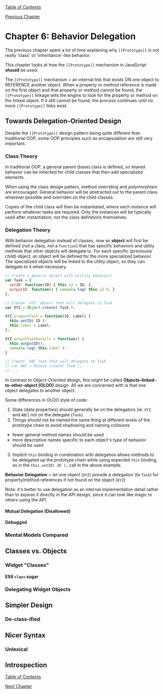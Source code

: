 [Table of Contents](_toc.md)

[Previous Chapter](ch6.md)

# Chapter 6: Behavior Delegation #
The previous chapter spent a lot of time explaining why `[[Prototype]]` is not really 'class' or 'inheritance'-like behavior.

This chapter looks at how the `[[Prototype]]` mechanism in JavaScript **should** be used.

The `[[Prototype]]` mechanism = an internal link that exists ON one object to REFERENCE another object.  When a property or method reference is made
on the first object and that property or method cannot be found, the `[[Prototype]]` linkage tells the engine to look for the property or method on the
linked object.  If it still cannot be found, the process continues until no more `[[Prototype]]` links exist.

## Towards Delegation-Oriented Design ##
Despite the `[[Prototype]]` design pattern being quite different than traditional OOP, some OOP principles such as encapsulation are still very
important.

### Class Theory ###
In traditional OOP, a general parent (base) class is defined, so shared behavior can be inherited for child classes that then add specialized elements.

When using the class design pattern, method overriding and polymorphism are encouraged.  General behavior will be abstracted out to the parent class
wherever possible and overriden on the child classes.

Copies of the child class will then be instantiated, where each instance will perform whatever tasks are required.  Only the instances will be typically
used after instantiation, not the class definitions themselves.

### Delegation Theory ###
With behavior delegation instead of classes, now an **object** will first be defined (not a class, not a `function`) that has specific behaviors and
utility methods that other objects will delegate to.  For each specific (previously child) object, an object will be defined for the more specialized
behavior.  The specialized objects will be linked to the utility object, so they can delegate to it when necessary.

```js
// Create a generic object with utility behaviors
var Task = {
  setID: function(ID) { this.id = ID; },
  outputID: function() { console.log( this.id ); }
};

// Create `XYZ` object that will delegate to Task
var XYZ = Object.create( Task );

XYZ.prepareTask = function(ID, Label) {
  this.setID( ID );
  this.label = Label;
};

XYZ.outputTaskDetails = function() {
  this.outputID();
  console.log( this.label );
}

// Create `ABC task that will delegate to Task
// var ABC = Object.create( Task );
// ...
```

In contrast to *Object-Oriented* design, this might be called **Objects-linked-to-other-object (OLOO)** design.  All we are concerned with is that one 
object delegates to another object.

Some differences in OLOO style of code:
1. State (data properties) should generally be on the delegators (ie: `XYZ` and `ABC`) not on the delegate (`Task`)
2. Things should not be named the same thing at different levels of the prototype chain to avoid shadowing and naming collisions
  - fewer general method names should be used
  - more descriptive names specific to each object's type of behavior should be used
3. Implicit `this` binding in combination with delegation allows methods to be delegated up the prototype chain while using expected `this` binding, as
in the `this.setID( ID );` call in the above example.

**Behavior Delegation** = let one object (`XYZ`) provide a delegation (to `Task`) for property/method references if not found on the object (`XYZ`)

Note: it's better to use delegation as an internal implementation detail rather than to expose it directly in the API design, since it can look like magic
to others using the API.

#### Mutual Delegation (Disallowed) ####

#### Debugged ####

### Mental Models Compared ###

## Classes vs. Objects ##

### Widget "Classes" ###

#### ES6 `class` sugar ####

### Delegating Widget Objects ###

## Simpler Design ##

### De-class-ified ###

## Nicer Syntax ##

### Unlexical ###

## Introspection ##

[Table of Contents](_toc.md)

[Next Chapter](appendixA.md)
